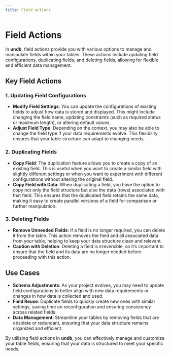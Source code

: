 ```yaml
---
title: Field actions
---
```


# Field Actions

In **undb**, field actions provide you with various options to manage and manipulate fields within your tables. These actions include updating field configurations, duplicating fields, and deleting fields, allowing for flexible and efficient data management.

## Key Field Actions

### 1. Updating Field Configurations

- **Modify Field Settings**: You can update the configurations of existing fields to adjust how data is stored and displayed. This might include changing the field name, updating constraints (such as required status or maximum length), or altering default values.
- **Adjust Field Type**: Depending on the context, you may also be able to change the field type if your data requirements evolve. This flexibility ensures that your table structure can adapt to changing needs.

### 2. Duplicating Fields

- **Copy Field**: The duplication feature allows you to create a copy of an existing field. This is useful when you want to create a similar field with slightly different settings or when you want to experiment with different configurations without altering the original field.
- **Copy Field with Data**: When duplicating a field, you have the option to copy not only the field structure but also the data (rows) associated with that field. This ensures that the duplicated field retains the same data, making it easy to create parallel versions of a field for comparison or further manipulation.

### 3. Deleting Fields

- **Remove Unneeded Fields**: If a field is no longer required, you can delete it from the table. This action removes the field and all associated data from your table, helping to keep your data structure clean and relevant.
- **Caution with Deletion**: Deleting a field is irreversible, so it’s important to ensure that the field and its data are no longer needed before proceeding with this action.

## Use Cases

- **Schema Adjustments**: As your project evolves, you may need to update field configurations to better align with new data requirements or changes in how data is collected and used.
- **Field Reuse**: Duplicate fields to quickly create new ones with similar settings, saving time on reconfiguration and ensuring consistency across related fields.
- **Data Management**: Streamline your tables by removing fields that are obsolete or redundant, ensuring that your data structure remains organized and efficient.

By utilizing field actions in **undb**, you can effectively manage and customize your table fields, ensuring that your data is structured to meet your specific needs.
